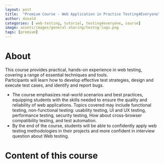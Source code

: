 ```yaml
---
layout: post
title:  "Premium Course - Web Application in Practice Testing4Everyone"
author: donald
categories: [ web-testing, tutorial, testing4everyone, course]
image: assets/images/general-sharing/testng-logo.png
tags: [premium]
---
```


# About
This course provides practical, hands-on experience in web testing, covering a range of essential techniques and tools.  
Participants will learn how to develop effective test strategies, design and execute test cases, and identify and report bugs.
- The course emphasizes real-world scenarios and best practices, equipping students with the skills needed to ensure the quality and reliability of web applications. Topics covered may include functional testing, non-functional testing: usability testing, UI and UX testing, performance testing, security testing, How about cross-browser compatibility testing, and test automation.
- By the end of the course, students will be able to confidently apply web testing methodologies in their projects and more confident in interview question about Web testing.

# Content of this course





